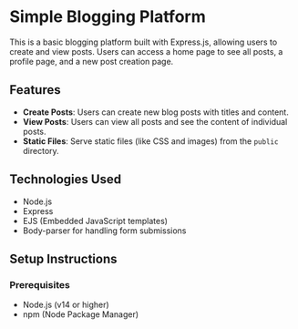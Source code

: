 # Simple Blogging Platform

This is a basic blogging platform built with Express.js, allowing users to create and view posts. Users can access a home page to see all posts, a profile page, and a new post creation page.

## Features

- **Create Posts**: Users can create new blog posts with titles and content.
- **View Posts**: Users can view all posts and see the content of individual posts.
- **Static Files**: Serve static files (like CSS and images) from the `public` directory.

## Technologies Used

- Node.js
- Express
- EJS (Embedded JavaScript templates)
- Body-parser for handling form submissions

## Setup Instructions

### Prerequisites

- Node.js (v14 or higher)
- npm (Node Package Manager)